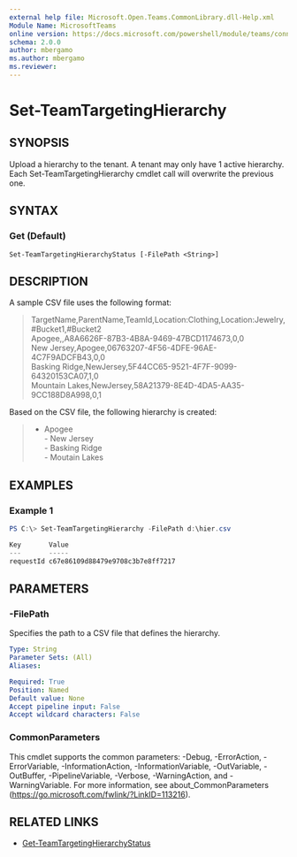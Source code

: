 ```yaml
---
external help file: Microsoft.Open.Teams.CommonLibrary.dll-Help.xml
Module Name: MicrosoftTeams
online version: https://docs.microsoft.com/powershell/module/teams/connect-microsoftteams
schema: 2.0.0
author: mbergamo
ms.author: mbergamo
ms.reviewer:
---
```

# Set-TeamTargetingHierarchy

## SYNOPSIS

Upload a hierarchy to the tenant. A tenant may only have 1 active hierarchy. Each Set-TeamTargetingHierarchy cmdlet call will overwrite the previous one.

## SYNTAX

### Get (Default)
```
Set-TeamTargetingHierarchyStatus [-FilePath <String>]
```

## DESCRIPTION

A sample CSV file uses the following format:

> TargetName,ParentName,TeamId,Location:Clothing,Location:Jewelry,#Bucket1,#Bucket2 <br> Apogee,,A8A6626F-87B3-4B8A-9469-47BCD1174673,0,0 <br> New Jersey,Apogee,06763207-4F56-4DFE-96AE-4C7F9ADCFB43,0,0 <br> Basking Ridge,NewJersey,5F44CC65-9521-4F7F-9099-64320153CA07,1,0 <br> Mountain Lakes,NewJersey,58A21379-8E4D-4DA5-AA35-9CC188D8A998,0,1

Based on the CSV file, the following hierarchy is created:

> - Apogee <br>  - New Jersey <br>    - Basking Ridge <br>    - Moutain Lakes

## EXAMPLES

### Example 1
```powershell
PS C:\> Set-TeamTargetingHierarchy -FilePath d:\hier.csv

Key       Value
---       -----
requestId c67e86109d88479e9708c3b7e8ff7217
```

## PARAMETERS

### -FilePath
Specifies the path to a CSV file that defines the hierarchy.

```yaml
Type: String
Parameter Sets: (All)
Aliases:

Required: True
Position: Named
Default value: None
Accept pipeline input: False
Accept wildcard characters: False
```
### CommonParameters
This cmdlet supports the common parameters: -Debug, -ErrorAction, -ErrorVariable, -InformationAction, -InformationVariable, -OutVariable, -OutBuffer, -PipelineVariable, -Verbose, -WarningAction, and -WarningVariable.
For more information, see about_CommonParameters (https://go.microsoft.com/fwlink/?LinkID=113216).

## RELATED LINKS

- [Get-TeamTargetingHierarchyStatus](https://docs.microsoft.com/powershell/module/teams/get-teamtargetinghierarchystatus)

